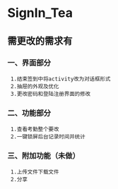 # SignIn_Tea
## 需更改的需求有
### 一、界面部分
     1.结束签到中将activity改为对话框形式
     2.抽屉的外观及优化
     3.更改密码和登陆注册界面的修改
### 二、功能部分
     1.查看考勤整个要改
     2.一键锁屏后台记录时间并统计
### 三、附加功能（未做）
     1.上传文件下载文件
     2.分享

